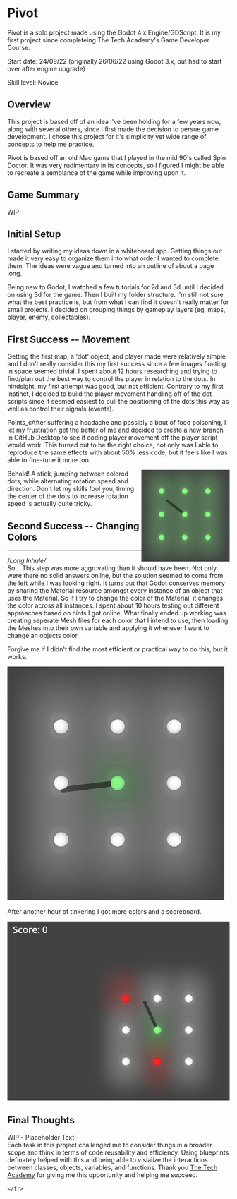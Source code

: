 
# **Pivot**

Pivot is a solo project made using the Godot 4.x Engine/GDScript. It is my first project since completeing The Tech Academy's Game Developer Course.  

Start date: 24/09/22 (originally 26/06/22 using Godot 3.x, but had to start over after engine upgrade)  

Skill level: Novice  

## **Overview**

This project is based off of an idea I've been holding for a few years now, along with several others, since I first made the decision to persue game development. I chose this project for it's simplicity yet wide range of concepts to help me practice.  

Pivot is based off an old Mac game that I played in the mid 90's called Spin Doctor. It was very rudimentary in its concepts, so I figured I might be able to recreate a semblance of the game while improving upon it.  

## **Game Summary**</th>

WIP 

## **Initial Setup**

I started by writing my ideas down in a whiteboard app. Getting things out made it very easy to organize them into what order I wanted to complete them. The ideas were vague and turned into an outline of about a page long.  

Being new to Godot, I watched a few tutorials for 2d and 3d until I decided on using 3d for the game. Then I built my folder structure. I'm still not sure what the best practice is, but from what I can find it doesn't really matter for small projects. I decided on grouping things by gameplay layers (eg. maps, player, enemy, collectables).  

## **First Success -- Movement**

Getting the first map, a 'dot' object, and player made were relatively simple and I don't really consider this my first success since a few images floating in space seemed trivial. I spent about 12 hours researching and trying to find/plan out the best way to control the player in relation to the dots. In hindsight, my first attempt was good, but not efficient. Contrary to my first instinct, I decided to build the player movement handling off of the dot scripts since it seemed easiest to pull the positioning of the dots this way as well as control their signals (events).  

Points_cAfter suffering a headache and possibly a bout of food poisoning, I let my frustration get the better of me and decided to create a new branch in GitHub Desktop to see if coding player movement off the player script would work. This turned out to be the right choice, not only was I able to reproduce the same effects with about 50% less code, but it feels like I was able to fine-tune it more too.  

<img align="right" width=200 src="https://github.com/Nick-Marx/Godot/blob/main/Pivot/README/pivot_first_success.gif"/>
Behold! A stick, jumping between colored dots, while alternating rotation speed and direction. Don't let my skills fool you, timing the center of the dots to increase rotation speed is actually quite tricky.

## **Second Success -- Changing Colors**  
----
/*Long Inhale/*  
So... This step was more aggrovating than it should have been. Not only were there no solid answers online, but the solution seemed to come from the left while I was looking right. It turns out that Godot conserves memory by sharing the Material resource amongst every instance of an object that uses the Material. So if I try to change the color of the Material, it changes the color across all instances. I spent about 10 hours testing out different approaches based on hints I got online. What finally ended up working was creating seperate Mesh files for each color that I intend to use, then loading the Meshes into their own variable and applying it whenever I want to change an objects color.  

Forgive me if I didn't find the most efficient or practical way to do this, but it works.  

![](https://github.com/Nick-Marx/Godot/blob/main/Pivot/README/pivot_second_success.gif)  

After another hour of tinkering I got more colors and a scoreboard.  
  
![](https://github.com/Nick-Marx/Godot/blob/main/Pivot/README/pivot_second_success2.gif)  

## **Final Thoughts**  

WIP - Placeholder Text -  
Each task in this project challenged me to consider things in a broader scope and think in terms of code reusability and efficiency. Using blueprints definately helped with this and being able to visialize the interactions between classes, objects, variables, and functions. Thank you [The Tech Academy](https://www.learncodinganywhere.com/) for giving me this opportunity and helping me succeed.
	<tr>
	
	</tr>
